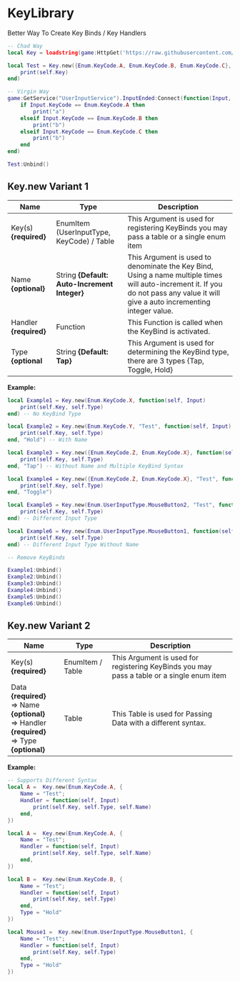 # KeyLibrary
Better Way To Create Key Binds / Key Handlers

```lua
-- Chad Way
local Key = loadstring(game:HttpGet('https://raw.githubusercontent.com/Perthys/KeyLibrary/main/main.lua'))()

local Test = Key.new({Enum.KeyCode.A, Enum.KeyCode.B, Enum.KeyCode.C}, function(self, Input)
    print(self.Key)
end) 

-- Virgin Way
game:GetService("UserInputService").InputEnded:Connect(function(Input, GameProcessedEvent)
    if Input.KeyCode == Enum.KeyCode.A then
        print("a")
    elseif Input.KeyCode == Enum.KeyCode.B then
        print("b")
    elseif Input.KeyCode == Enum.KeyCode.C then
        print("b")
    end
end)

Test:Unbind()
```

## Key.new Variant 1
| Name                   | Type                                          | Description                                                                                                                                                                          |
|------------------------|-----------------------------------------------|--------------------------------------------------------------------------------------------------------------------------------------------------------------------------------------|
| Key(s) **{required}**  | EnumItem (UserInputType, KeyCode) / Table                              | This Argument is used for registering KeyBinds you may pass a table or a single enum item                                                                                            |
| Name **{optional}**    | String **{Default: Auto-Increment Integer}**  | This Argument is used to denominate the Key Bind,  Using a name multiple times will auto-increment it.  If you do not pass any value it will give a auto incrementing integer value. |
| Handler **{required}** | Function                                      | This Function is called when the KeyBind is activated.                                                                                                                               |
| Type **{optional**     | String **{Default: Tap}**                     | This Argument is used for determining the KeyBind type, there are 3 types  {Tap, Toggle, Hold}                                                                  

**Example:**

```lua
local Example1 = Key.new(Enum.KeyCode.X, function(self, Input)
    print(self.Key, self.Type)
end) -- No KeyBind Type

local Example2 = Key.new(Enum.KeyCode.Y, "Test", function(self, Input)
    print(self.Key, self.Type)
end, "Hold") -- With Name

local Example3 = Key.new({Enum.KeyCode.Z, Enum.KeyCode.X}, function(self, Input)
    print(self.Key, self.Type)
end, "Tap") -- Without Name and Multiple KeyBind Syntax

local Example4 = Key.new({Enum.KeyCode.Z, Enum.KeyCode.X}, "Test", function(self, Input)
    print(self.Key, self.Type)
end, "Toggle") 

local Example5 = Key.new(Enum.UserInputType.MouseButton2, "Test", function(self, Input)
    print(self.Key, self.Type)
end) -- Different Input Type

local Example6 = Key.new(Enum.UserInputType.MouseButton1, function(self, Input)
    print(self.Key, self.Type)
end) -- Different Input Type Without Name

-- Remove KeyBinds

Example1:Unbind() 
Example2:Unbind() 
Example3:Unbind()
Example4:Unbind()
Example5:Unbind()
Example6:Unbind()
```

## Key.new Variant 2

| Name                                                                                                 | Type             | Description                                                                               |
|------------------------------------------------------------------------------------------------------|------------------|-------------------------------------------------------------------------------------------|
| Key(s) **{required}**                                                                                | EnumItem / Table | This Argument is used for registering KeyBinds you may pass a table or a single enum item |
| Data **{required}**<br>=> Name **{optional}**<br>=> Handler **{required}**<br>=> Type **{optional}** | Table            | This Table is used for Passing Data with a different syntax.                              |                          |


**Example:**

```lua
-- Supports Different Syntax
local A =  Key.new(Enum.KeyCode.A, {
    Name = "Test";
    Handler = function(self, Input)
        print(self.Key, self.Type, self.Name) 
    end,
})

local A =  Key.new(Enum.KeyCode.A, {
    Name = "Test";
    Handler = function(self, Input)
        print(self.Key, self.Type, self.Name)  
    end,
})

local B =  Key.new(Enum.KeyCode.B, {
    Name = "Test";
    Handler = function(self, Input)
        print(self.Key, self.Type)  
    end,
    Type = "Hold" 
})

local Mouse1 =  Key.new(Enum.UserInputType.MouseButton1, { 
    Name = "Test";
    Handler = function(self, Input)
        print(self.Key, self.Type)  
    end,
    Type = "Hold"
})
```

